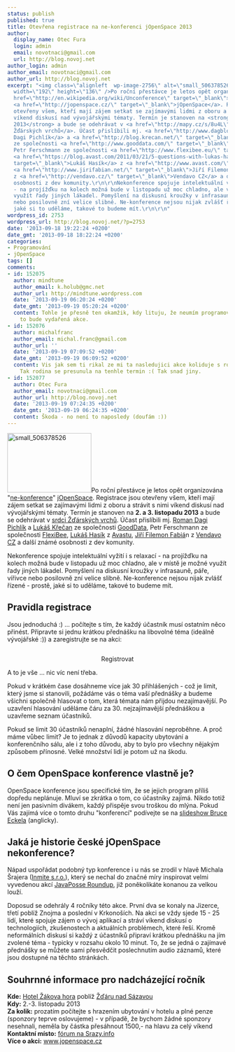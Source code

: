 ```yaml
---
status: publish
published: true
title: Otevřena registrace na ne-konferenci jOpenSpace 2013
author:
  display_name: Otec Fura
  login: admin
  email: novotnaci@gmail.com
  url: http://blog.novoj.net
author_login: admin
author_email: novotnaci@gmail.com
author_url: http://blog.novoj.net
excerpt: "<img class=\"alignleft  wp-image-2756\" alt=\"small_506378526\" src=\"http://blog.novoj.net/binary/2013/09/small_506378526.jpg\"
  width=\"192\" height=\"136\" />Po roční přestávce je letos opět organizována \"<a
  href=\"http://en.wikipedia.org/wiki/Unconference\" target=\"_blank\">ne-konference</a>\"
  <a href=\"http://jopenspace.cz/\" target=\"_blank\">jOpenSpace</a>. Registrace jsou
  otevřeny všem, kteří mají zájem setkat se zajímavými lidmi z oboru a strávit s nimi
  víkend diskusí nad vývojářskými tématy. Termín je stanoven na <strong>2. a 3. listopadu
  2013</strong> a bude se odehrávat v <a href=\"http://mapy.cz/s/8u4L\" target=\"_blank\">srdci
  Žďárských vrchů</a>. Účast přislíbili mj. <a href=\"http://www.dagblog.cz/\" target=\"_blank\">Roman
  Dagi Pichlík</a> a <a href=\"http://blog.krecan.net/\" target=\"_blank\">Lukáš Křečan</a>
  ze společnosti <a href=\"http://www.gooddata.com/\" target=\"_blank\">GoodData</a>,
  Petr Ferschmann ze společnosti <a href=\"http://www.flexibee.eu/\" target=\"_blank\">FlexiBee</a>,
  <a href=\"https://blog.avast.com/2011/03/21/5-questions-with-lukas-hasik-qa-director/\"
  target=\"_blank\">Lukáš Hasík</a> z <a href=\"http://www.avast.com/\" target=\"_blank\">Avastu</a>,
  <a href=\"http://www.jirifabian.net/\" target=\"_blank\">Jiří Filemon Fabiá</a>n
  z <a href=\"http://vendavo.cz/\" target=\"_blank\">Vendavo CZ</a> a další známé
  osobnosti z dev komunity.\r\n\r\nNekonference spojuje intelektuální vyžití i s relaxací
  - na projížďku na kolech možná bude v listopadu už moc chladno, ale v místě je možné
  využít řady jiných lákadel. Pomyšlení na diskusní kroužky v infrasauně, páře, vířivce
  nebo posilovně zní velice slibně. Ne-konference nejsou nijak zvlášť řízené - prostě,
  jaké si to uděláme, takové to budeme mít.\r\n\r\n"
wordpress_id: 2753
wordpress_url: http://blog.novoj.net/?p=2753
date: '2013-09-18 19:22:24 +0200'
date_gmt: '2013-09-18 18:22:24 +0200'
categories:
- Programování
- jOpenSpace
tags: []
comments:
- id: 152075
  author: mindtune
  author_email: k.holub@gmc.net
  author_url: http://mindtune.wordpress.com
  date: '2013-09-19 06:20:24 +0200'
  date_gmt: '2013-09-19 05:20:24 +0200'
  content: Tohle je přesně ten okamžik, kdy lituju, že neumím programovat :) určitě
    to bude vydařená akce.
- id: 152076
  author: michalfranc
  author_email: michal.franc@gmail.com
  author_url: ''
  date: '2013-09-19 07:09:52 +0200'
  date_gmt: '2013-09-19 06:09:52 +0200'
  content: Vis jak sem ti rikal ze mi ta nasledujici akce koliduje s rodinnym planem?
    Tak rodina se presunula na tenhle termin :( Tak snad jiny.
- id: 152077
  author: Otec Fura
  author_email: novotnaci@gmail.com
  author_url: http://blog.novoj.net
  date: '2013-09-19 07:24:35 +0200'
  date_gmt: '2013-09-19 06:24:35 +0200'
  content: Škoda - no není to naposledy (doufám :))
---
```

<p><img class="alignleft  wp-image-2756" alt="small_506378526" src="http://blog.novoj.net/binary/2013/09/small_506378526.jpg" width="192" height="136" />Po roční přestávce je letos opět organizována "<a href="http://en.wikipedia.org/wiki/Unconference" target="_blank">ne-konference</a>" <a href="http://jopenspace.cz/" target="_blank">jOpenSpace</a>. Registrace jsou otevřeny všem, kteří mají zájem setkat se zajímavými lidmi z oboru a strávit s nimi víkend diskusí nad vývojářskými tématy. Termín je stanoven na <strong>2. a 3. listopadu 2013</strong> a bude se odehrávat v <a href="http://mapy.cz/s/8u4L" target="_blank">srdci Žďárských vrchů</a>. Účast přislíbili mj. <a href="http://www.dagblog.cz/" target="_blank">Roman Dagi Pichlík</a> a <a href="http://blog.krecan.net/" target="_blank">Lukáš Křečan</a> ze společnosti <a href="http://www.gooddata.com/" target="_blank">GoodData</a>, Petr Ferschmann ze společnosti <a href="http://www.flexibee.eu/" target="_blank">FlexiBee</a>, <a href="https://blog.avast.com/2011/03/21/5-questions-with-lukas-hasik-qa-director/" target="_blank">Lukáš Hasík</a> z <a href="http://www.avast.com/" target="_blank">Avastu</a>, <a href="http://www.jirifabian.net/" target="_blank">Jiří Filemon Fabiá</a>n z <a href="http://vendavo.cz/" target="_blank">Vendavo CZ</a> a další známé osobnosti z dev komunity.</p>
<p>Nekonference spojuje intelektuální vyžití i s relaxací - na projížďku na kolech možná bude v listopadu už moc chladno, ale v místě je možné využít řady jiných lákadel. Pomyšlení na diskusní kroužky v infrasauně, páře, vířivce nebo posilovně zní velice slibně. Ne-konference nejsou nijak zvlášť řízené - prostě, jaké si to uděláme, takové to budeme mít.</p>
<p><a id="more"></a><a id="more-2753"></a></p>
<h2>Pravidla registrace</h2>
<p>Jsou jednoduchá :) ... počítejte s tím, že každý účastník musí ostatním něco přinést. Připravte si jednu krátkou přednášku na libovolné téma (ideálně vývojářské :)) a zaregistrujte se na akci:</p>
<div style="text-align: center; margin-top: 2em;"><a class="myButton" style="text-decoration: none;" href="http://srazy.info/jopenspace-2013/3857">Registrovat</a></div>
<p>A to je vše ... nic víc není třeba.</p>
<p>Pokud v krátkém čase dosáhneme více jak 30 přihlášených - což je limit, který jsme si stanovili, požádáme vás o téma vaší přednášky a budeme všichni společně hlasovat o tom, která témata nám přijdou nezajímavější. Po uzavření hlasování uděláme čáru za 30. nejzajímavější přednáškou a uzavřeme seznam účastníků.</p>
<p>Pokud se limit 30 účastníků nenaplní, žádné hlasování neproběhne. A proč máme vůbec limit? Je to jednak z důvodů kapacity ubytování a konferenčního sálu, ale i z toho důvodu, aby to bylo pro všechny nějakým způsobem přínosné. Velké množství lidí je potom už na škodu.</p>
<h2>O čem OpenSpace konference vlastně je?</h2>
<p>OpenSpace konference jsou specifické tím, že se jejich program příliš dopředu neplánuje. Mluví se zkrátka o tom, co účastníky zajímá. Nikdo totiž není jen pasivním divákem, každý přispěje svou troškou do mlýna. Pokud Vás zajímá více o tomto druhu "konferencí" podívejte se na <a href="http://media.libsyn.com/media/dickwall/OpenSpacesIntro.mov">slideshow Bruce Eckela</a> (anglicky).</p>
<h2>Jaká je historie české jOpenSpace nekonference?</h2>
<p>Nápad uspořádat podobný typ konference i u nás se zrodil v hlavě Michala Šrajera (<a href="http://www.inmite.eu/">Inmite s.r.o.</a>), který se nechal do značné míry inspirovat velmi vyvedenou akcí <a href="http://www.mindviewinc.com/Conferences/JavaPosseRoundup/">JavaPosse Roundup</a>, již poněkolikáte konanou za velkou louží.</p>
<p>Doposud se odehrály 4 ročníky této akce. První dva se konaly na Jizerce, třetí poblíž Znojma a poslední v Krkonoších. Na akci se vždy sjede 15 - 25 lidí, které spojuje zájem o vývoj aplikací a stráví víkend diskusí o technologiích, zkušenostech a aktuálních problémech, které řeší. Kromě neformálních diskusí si každý z účastníků připraví krátkou přednášku na jím zvolené téma - typicky v rozsahu okolo 10 minut. To, že se jedná o zajímavé přednášky se můžete sami přesvědčit poslechnutím audio záznamů, které jsou dostupné na těchto stránkách.</p>
<h2>Souhrnné informace pro nadcházející ročník</h2>
<p><strong>Kde:</strong> <a href="http://www.hotelzakovahora.cz/" target="_blank">Hotel Žákova hora</a> poblíž <a href="http://mapy.cz/s/8u4L" target="_blank">Žďáru nad Sázavou</a><br />
<strong>Kdy:</strong> 2.-3. listopadu 2013<br />
<strong>Za kolik:</strong> prozatím počítejte s hrazením ubytování v hotelu a plné penze (sponzory teprve oslovujeme) - v případě, že bychom žádné sponzory nesehnali, neměla by částka přesáhnout 1500,- na hlavu za celý víkend<br />
<strong>Kontaktní místo:</strong> <a href="http://srazy.info/jopenspace-2013/3857" target="_blank">fórum na Srazy.info<br />
</a><strong>Více o akci:</strong> <a href="http://www.jopenspace.cz">www.jopenspace.cz</a></p>
<style><!--<br />
.myButton { -moz-box-shadow:inset 0px 1px 0px 0px #23395e; -webkit-box-shadow:inset 0px 1px 0px 0px #23395e; box-shadow:inset 0px 1px 0px 0px #23395e; background:-webkit-gradient(linear, left top, left bottom, color-stop(0.05, #2e466e), color-stop(1, #415989)); background:-moz-linear-gradient(top, #2e466e 5%, #415989 100%); background:-webkit-linear-gradient(top, #2e466e 5%, #415989 100%); background:-o-linear-gradient(top, #2e466e 5%, #415989 100%); background:-ms-linear-gradient(top, #2e466e 5%, #415989 100%); background:linear-gradient(to bottom, #2e466e 5%, #415989 100%); filter:progid:DXImageTransform.Microsoft.gradient(startColorstr='#2e466e', endColorstr='#415989',GradientType=0); background-color:#2e466e; -moz-border-radius:6px; -webkit-border-radius:6px; border-radius:6px; border:1px solid #1f2f47; display:inline-block; color:#ffffff; font-family:Arial; font-size:18px; font-weight:normal; padding:10px 24px; text-decoration:none; text-shadow:0px 1px 0px #263666; } .myButton:hover { background:-webkit-gradient(linear, left top, left bottom, color-stop(0.05, #415989), color-stop(1, #2e466e)); background:-moz-linear-gradient(top, #415989 5%, #2e466e 100%); background:-webkit-linear-gradient(top, #415989 5%, #2e466e 100%); background:-o-linear-gradient(top, #415989 5%, #2e466e 100%); background:-ms-linear-gradient(top, #415989 5%, #2e466e 100%); background:linear-gradient(to bottom, #415989 5%, #2e466e 100%); filter:progid:DXImageTransform.Microsoft.gradient(startColorstr='#415989', endColorstr='#2e466e',GradientType=0); color: white !important; background-color:#415989; } .myButton:active { position:relative; top:1px; }<br />
--></style>
